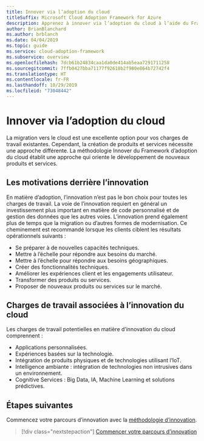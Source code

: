 ```yaml
---
title: Innover via l’adoption du cloud
titleSuffix: Microsoft Cloud Adoption Framework for Azure
description: Apprenez à innover via l’adoption du cloud à l’aide du Framework d’adoption du cloud.
author: BrianBlanchard
ms.author: brblanch
ms.date: 04/04/2019
ms.topic: guide
ms.service: cloud-adoption-framework
ms.subservice: overview
ms.openlocfilehash: 7dcb61b24834caa1da0de414ab5eaa7291711258
ms.sourcegitcommit: 7ffb0427bba71177f92618b2f980e864b72742f4
ms.translationtype: HT
ms.contentlocale: fr-FR
ms.lasthandoff: 10/29/2019
ms.locfileid: "73048442"
---
```

# <a name="innovate-through-cloud-adoption"></a>Innover via l’adoption du cloud

La migration vers le cloud est une excellente option pour vos charges de travail existantes. Cependant, la création de produits et services nécessite une approche différente. La méthodologie Innover du Framework d’adoption du cloud établit une approche qui oriente le développement de nouveaux produits et services.

## <a name="motivations-behind-innovation"></a>Les motivations derrière l’innovation

En matière d’adoption, l’innovation n’est pas le bon choix pour toutes les charges de travail. La voie de l’innovation requiert en général un investissement plus important en matière de code personnalisé et de gestion des données que les autres voies. L’innovation prend également plus de temps que la migration ou d’autres formes de modernisation. Ce cheminement est recommandé lorsque les clients ciblent les résultats opérationnels suivants :

- Se préparer à de nouvelles capacités techniques.
- Mettre à l’échelle pour répondre aux besoins du marché.
- Mettre à l’échelle pour répondre aux besoins géographiques.
- Créer des fonctionnalités techniques.
- Améliorer les expériences client et les engagements utilisateur.
- Transformer des produits ou services.
- Proposer de nouveaux produits ou services sur le marché.

## <a name="workloads-associated-with-cloud-innovation"></a>Charges de travail associées à l’innovation du cloud

Les charges de travail potentielles en matière d’innovation du cloud comprennent :

- Applications personnalisées.
- Expériences basées sur la technologie.
- Intégration de produits physiques et de technologies utilisant l’IoT.
- Intelligence ambiante : intégration de technologies non intrusives dans un environnement.
- Cognitive Services : Big Data, IA, Machine Learning et solutions prédictives.

## <a name="next-steps"></a>Étapes suivantes

Commencez votre parcours d’innovation avec la [méthodologie d’innovation](../innovate/index.md).

> [!div class="nextstepaction"]
> [Commencer votre parcours d’innovation](../innovate/index.md)
